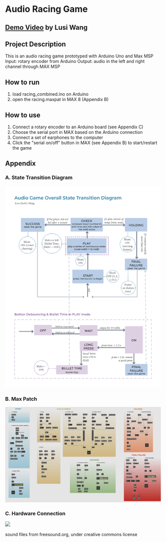 # Audio Racing Game
[Demo Video](https://youtu.be/EThZWB6jVPQ)
by Lusi Wang
---

## Project Description

This is an audio racing game prototyped with Arduino Uno and Max MSP
Input: rotary encoder from Arduino
Output: audio in the left and right channel through MAX MSP

## How to run
1. load racing_combined.ino on Arduino
2. open the racing.maxpat in MAX 8 (Appendix B)

## How to use

1. Connect a rotary encoder to an Arduino board (see Appendix C)
2. Choose the serial port in MAX based on the Arduino connection
3. Connect a set of earphones to the computer
4. Click the "serial on/off" button in MAX (see Appendix B) to start/restart the game

## Appendix
### A. State Transition Diagram
![](image/state.png)

### B. Max Patch
![](image/max.png)

### C. Hardware Connection
![](image/hardware.png)

sound files from freesound.org, under creative commons license
